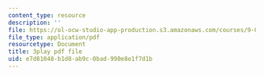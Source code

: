 ```yaml
---
content_type: resource
description: ''
file: https://ol-ocw-studio-app-production.s3.amazonaws.com/courses/9-00sc-introduction-to-psychology-fall-2011/e7d81048b1d8ab9c0bad990e8e1f7d1b_Vko17una2Zw.pdf
file_type: application/pdf
resourcetype: Document
title: 3play pdf file
uid: e7d81048-b1d8-ab9c-0bad-990e8e1f7d1b
---
```

